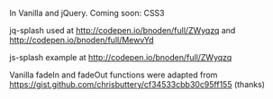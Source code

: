 In Vanilla and jQuery.
Coming soon: CSS3



jq-splash used at http://codepen.io/bnoden/full/ZWyqzq and http://codepen.io/bnoden/full/MewvYd  
  
js-splash example at http://codepen.io/bnoden/full/ZWyqzq  
  
Vanilla fadeIn and fadeOut functions were adapted from https://gist.github.com/chrisbuttery/cf34533cbb30c95ff155 (thanks)